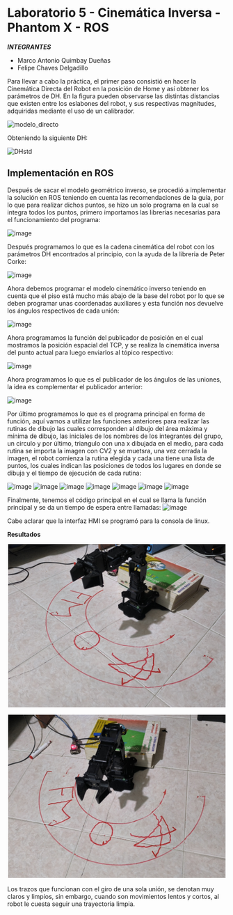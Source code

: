 # Laboratorio 5 - Cinemática Inversa - Phantom X - ROS

***INTEGRANTES***

* Marco Antonio Quimbay Dueñas
* Felipe Chaves Delgadillo

Para llevar a cabo la práctica, el primer paso consistió en hacer la Cinemática Directa del Robot en la posición de Home y así obtener los parámetros de DH. En la figura pueden observarse las distintas distancias que existen entre los eslabones del robot, y sus respectivas magnitudes, adquiridas mediante el uso de un calibrador.

![modelo_directo](https://github.com/FelipeCh18/Lab5Robotica/assets/95656388/83827043-6be3-48f2-85b6-bc4c53030b74)


Obteniendo la siguiente DH:

![DHstd](https://github.com/FelipeCh18/Lab5Robotica/assets/95656388/4e220a19-04ba-4b2e-8b4f-fef564e8117b)

## Implementación en ROS

Después de sacar el modelo geométrico inverso, se procedió a implementar la solución en ROS teniendo en cuenta las recomendaciones de la guía, por lo que para realizar dichos puntos, se hizo un solo programa en la cual se integra todos los puntos, primero importamos las librerias necesarias para el funcionamiento del programa:

![image](https://github.com/FelipeCh18/Lab5Robotica/assets/95656388/f9cdaa56-9e62-4e63-905a-9e8296c0c502)


Después programamos lo que es la cadena cinemática del robot con los parámetros DH encontrados al principio, con la ayuda de la libreria de Peter Corke:

![image](https://github.com/FelipeCh18/Lab5Robotica/assets/95656388/857bbfbc-1dae-4198-b9cc-87978045ef0a)



Ahora debemos programar el modelo cinemático inverso teniendo en cuenta que el piso está mucho más abajo de la base del robot por lo que se deben programar unas coordenadas auxiliares y esta función nos devuelve los ángulos respectivos de cada unión:

![image](https://github.com/FelipeCh18/Lab5Robotica/assets/95656388/84db8f81-9d9d-49d2-a175-e80c85fc628d)



Ahora programamos la función del publicador de posición en el cual mostramos la posición espacial del TCP, y se realiza la cinemática inversa del punto actual para luego enviarlos al tópico respectivo:

![image](https://github.com/FelipeCh18/Lab5Robotica/assets/95656388/f7941caa-d32e-47f7-8086-0bcc7235efce)



Ahora programamos lo que es el publicador de los ángulos de las uniones, la idea es complementar el publicador anterior: 

![image](https://github.com/FelipeCh18/Lab5Robotica/assets/95656388/917f89f6-2264-4d68-abf4-99d6cc1f2a7d)

Por último programamos lo que es el programa principal en forma de función, aquí vamos a utilizar las funciones anteriores para realizar las rutinas de dibujo las cuales corresponden al dibujo del área máxima y mínima de dibujo, las iniciales de los nombres de los integrantes del grupo, un circulo y por último, triangulo con una x dibujada en el medio, para cada rutina se importa la imagen con CV2 y se muetsra, una vez cerrada la imagen, el robot comienza la rutina elegida y cada una tiene una lista de puntos, los cuales indican las posiciones de todos los lugares en donde se dibuja y el tiempo de ejecución de cada rutina: 

![image](https://github.com/FelipeCh18/Lab5Robotica/assets/95656388/9b09c2b6-3253-4b0b-8510-6bf3002f1977)
![image](https://github.com/FelipeCh18/Lab5Robotica/assets/95656388/bc30d475-f6da-4cd5-96e3-23ca6dbe82bd)
![image](https://github.com/FelipeCh18/Lab5Robotica/assets/95656388/70da213a-c897-41b5-8b94-68d3c92aaa92)
![image](https://github.com/FelipeCh18/Lab5Robotica/assets/95656388/a707b723-9590-43cf-aab8-c63b20b58309)
![image](https://github.com/FelipeCh18/Lab5Robotica/assets/95656388/ef1ab418-fbf5-4312-809e-496bbda2bd8f)
![image](https://github.com/FelipeCh18/Lab5Robotica/assets/95656388/c727ac7a-5909-4a19-a791-035a43854d2e)
![image](https://github.com/FelipeCh18/Lab5Robotica/assets/95656388/37d2d17b-1e99-4956-bc79-8edcbc084fb3)





Finalmente, tenemos el código principal en el cual se llama la función principal y se da un tiempo de espera entre llamadas: 
![image](https://github.com/FelipeCh18/Lab5Robotica/assets/95656388/fed3ff52-42d9-4090-a5d8-c7925448deb3)


Cabe aclarar que la interfaz HMI se programó para la consola de linux.

**Resultados**
<p style = 'text-align:center;' align="center">
<img src="images/1717384619455.jpg" width="500px" >
</p>
<p style = 'text-align:center;' align="center">
<img src="images/1717384619483.jpg" width="500px" >
</p>
Los trazos que funcionan con el giro de una sola unión, se denotan muy claros y limpios, sin embargo, cuando son movimientos lentos y cortos, al robot le cuesta seguir una trayectoria limpia.
